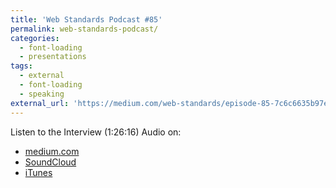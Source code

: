 ```yaml
---
title: 'Web Standards Podcast #85'
permalink: web-standards-podcast/
categories:
  - font-loading
  - presentations
tags:
  - external
  - font-loading
  - speaking
external_url: 'https://medium.com/web-standards/episode-85-7c6c6635b97e'
---
```


Listen to the Interview (1:26:16) <span class="tag audio">Audio</span> on:

* [medium.com](https://medium.com/web-standards/episode-85-7c6c6635b97e)
* [SoundCloud](https://soundcloud.com/web-standards/episode-85)
* [iTunes](https://itunes.apple.com/ru/podcast/veb-standarty/id1080500016)
